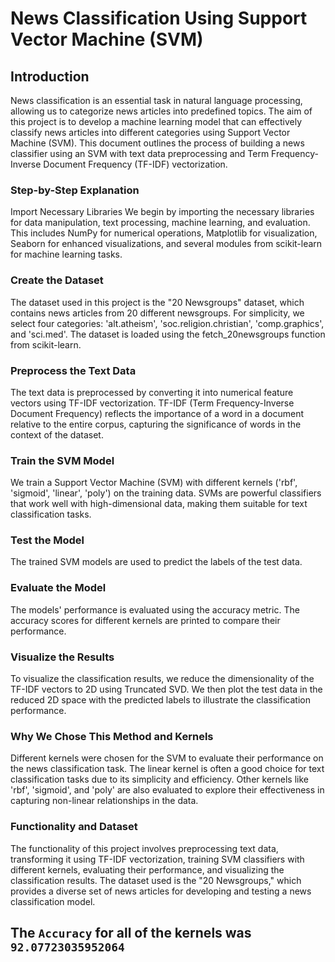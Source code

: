 # News Classification Using Support Vector Machine (SVM)
## Introduction
News classification is an essential task in natural language processing, allowing us to categorize news articles into predefined topics. The aim of this project is to develop a machine learning model that can effectively classify news articles into different categories using Support Vector Machine (SVM). This document outlines the process of building a news classifier using an SVM with text data preprocessing and Term Frequency-Inverse Document Frequency (TF-IDF) vectorization.

### Step-by-Step Explanation
Import Necessary Libraries
We begin by importing the necessary libraries for data manipulation, text processing, machine learning, and evaluation. This includes NumPy for numerical operations, Matplotlib for visualization, Seaborn for enhanced visualizations, and several modules from scikit-learn for machine learning tasks.

### Create the Dataset
The dataset used in this project is the "20 Newsgroups" dataset, which contains news articles from 20 different newsgroups. For simplicity, we select four categories: 'alt.atheism', 'soc.religion.christian', 'comp.graphics', and 'sci.med'. The dataset is loaded using the fetch_20newsgroups function from scikit-learn.

### Preprocess the Text Data
The text data is preprocessed by converting it into numerical feature vectors using TF-IDF vectorization. TF-IDF (Term Frequency-Inverse Document Frequency) reflects the importance of a word in a document relative to the entire corpus, capturing the significance of words in the context of the dataset.

### Train the SVM Model
We train a Support Vector Machine (SVM) with different kernels ('rbf', 'sigmoid', 'linear', 'poly') on the training data. SVMs are powerful classifiers that work well with high-dimensional data, making them suitable for text classification tasks.

### Test the Model
The trained SVM models are used to predict the labels of the test data.

### Evaluate the Model
The models' performance is evaluated using the accuracy metric. The accuracy scores for different kernels are printed to compare their performance.

### Visualize the Results
To visualize the classification results, we reduce the dimensionality of the TF-IDF vectors to 2D using Truncated SVD. We then plot the test data in the reduced 2D space with the predicted labels to illustrate the classification performance.

### Why We Chose This Method and Kernels
Different kernels were chosen for the SVM to evaluate their performance on the news classification task. The linear kernel is often a good choice for text classification tasks due to its simplicity and efficiency. Other kernels like 'rbf', 'sigmoid', and 'poly' are also evaluated to explore their effectiveness in capturing non-linear relationships in the data.

### Functionality and Dataset
The functionality of this project involves preprocessing text data, transforming it using TF-IDF vectorization, training SVM classifiers with different kernels, evaluating their performance, and visualizing the classification results. The dataset used is the "20 Newsgroups," which provides a diverse set of news articles for developing and testing a news classification model.

## The `Accuracy` for all of the kernels was `92.07723035952064`